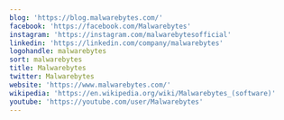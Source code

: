 ```yaml
---
blog: 'https://blog.malwarebytes.com/'
facebook: 'https://facebook.com/Malwarebytes'
instagram: 'https://instagram.com/malwarebytesofficial'
linkedin: 'https://linkedin.com/company/malwarebytes'
logohandle: malwarebytes
sort: malwarebytes
title: Malwarebytes
twitter: Malwarebytes
website: 'https://www.malwarebytes.com/'
wikipedia: 'https://en.wikipedia.org/wiki/Malwarebytes_(software)'
youtube: 'https://youtube.com/user/Malwarebytes'
---
```

